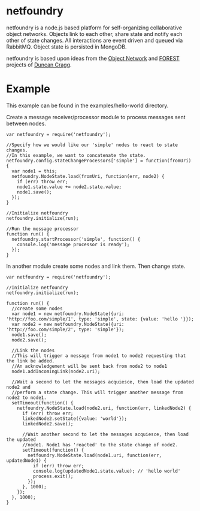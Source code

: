 netfoundry
==========

netfoundry is a node.js based platform for self-organizing collaborative object networks. Objects link to each other, share state and notify each other of state changes. All interactions are event driven and queued via RabbitMQ. Object state is persisted in MongoDB.

netfoundry is based upon ideas from the <a href="http://the-object.net/">Object Network</a> and <a href="http://forest-roa.org/">FOREST</a> projects of <a href="http://duncan-cragg.org/">Duncan Cragg</a>. 

Example
=======
This example can be found in the examples/hello-world directory.

Create a message receiver/processor module to process messages sent between nodes.
```
var netfoundry = require('netfoundry');

//Specify how we would like our 'simple' nodes to react to state changes.
//In this example, we want to concatenate the state.
netfoundry.config.stateChangeProcessors['simple'] = function(fromUri) {
  var node1 = this;
  netfoundry.NodeState.load(fromUri, function(err, node2) {
    if (err) throw err;
    node1.state.value += node2.state.value;
    node1.save();
  });
}

//Initialize netfoundry
netfoundry.initialize(run);

//Run the message processor
function run() {
  netfoundry.startProcessor('simple', function() {
    console.log('message processor is ready');
  });
}
```

In another module create some nodes and link them. Then change state.
```
var netfoundry = require('netfoundry');

//Initialize netfoundry
netfoundry.initialize(run);

function run() {
  //create some nodes
  var node1 = new netfoundry.NodeState({uri: 'http://foo.com/simple/1', type: 'simple', state: {value: 'hello '}});
  var node2 = new netfoundry.NodeState({uri: 'http://foo.com/simple/2', type: 'simple'});
  node1.save();
  node2.save();

  //Link the nodes
  //This will trigger a message from node1 to node2 requesting that the link be added.
  //An acknowledgement will be sent back from node2 to node1
  node1.addIncomingLink(node2.uri);

  //Wait a second to let the messages acquiesce, then load the updated node2 and 
  //perform a state change. This will trigger another message from node2 to node1.
  setTimeout(function() {
    netfoundry.NodeState.load(node2.uri, function(err, linkedNode2) {
      if (err) throw err;
      linkedNode2.setState({value: 'world'});
      linkedNode2.save();

      //Wait another second to let the messages acquiesce, then load the updated
      //node1. Node1 has 'reacted' to the state change of node2.
      setTimeout(function() {
        netfoundry.NodeState.load(node1.uri, function(err, updatedNode1) {
          if (err) throw err;
          console.log(updatedNode1.state.value); // 'hello world'
          process.exit();
        });
      }, 1000);
    });
  }, 1000);
}
```

